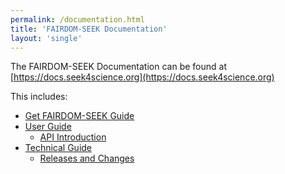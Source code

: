```yaml
---
permalink: /documentation.html
title: 'FAIRDOM-SEEK Documentation'
layout: 'single'
---
```


The FAIRDOM-SEEK Documentation can be found at [https://docs.seek4science.org](https://docs.seek4science.org)

This includes:

* [Get FAIRDOM-SEEK Guide](https://docs.seek4science.org/get-seek)
* [User Guide](https://docs.seek4science.org/help/user-guide/)
  * [API Introduction](https://docs.seek4science.org/help/user-guide/api)
* [Technical Guide](https://docs.seek4science.org/tech/)
  * [Releases and Changes](https://docs.seek4science.org/tech/releases/)
